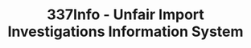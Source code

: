 ---
bigquery: https://console.cloud.google.com/bigquery?p=patents-public-data&d=usitc_investigations&page=dataset&project=sheets-management-319211
citation: US International Trade Commission 337Info Unfair Import Investigations Information
  System
contributors: US International Trade Comission
cost: None
description: US International Trade Commission 337Info Unfair Import Investigations
  Information System contains data on investigations done under Section 337. Section
  337 declares the infringement of certain statutory intellectual property rights
  and other forms of unfair competition in import trade to be unlawful practices.
  Most Section 337 investigations involve allegations of patent or registered trademark
  infringement.
documentation: FAQ and tutorial available on the site
last_edit: 04/06/2022, 09:25:57
location: https://pubapps2.usitc.gov/337external/
maintained_by: US International Trade Comission
schema_fields:
- issueDateOtherNonFinal
- scheduledStartDateEvidHear
- publication_number
- targetDate
- finalDetViolation
- id
- currentActiveALJ
- scheduledEndDateEvidHear
- aljAssigned
- respondent
- teoProceedingInvolved
- teoReliefGranted
- investigationNo
- currentStatus
- dateCreated
- internalRemand
- dateComplaintFiled
- startDateMarkmanHearing
- docketNo
- investigationTermDate
- actualEndDateEvidHear
- teoIdIssueDate
- trademarkNumbers
- invUnfairAct
- cafcAppeals
- patentNumber
- gcAttorney
- title
- markmanHearing
- htsNumbers
- complainant
- teoIdDueDate
- ouiiParticipation
- actualStartDateEvidHear
- investigationType
- ouiiAttorney
- patentNumbers
- dateOfPublicationFrNotice
- endDateMarkmanHearing
- finalIdOnViolationDue
- lastUpdated
- finalIdOnViolationIssue
- finalDetNoViolation
- copyrightNumbers
shortname: unfair_import_investigations
tags:
- import
- legal
- trade
timeframe: 2008-2021 (prior to 2008 downloadable as a JSON file)
title: 337Info - Unfair Import Investigations Information System
uuid: 2721f5ec-e599-4890-9265-9706719fc71e
---